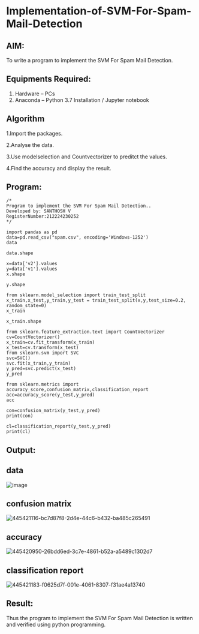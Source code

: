 # Implementation-of-SVM-For-Spam-Mail-Detection

## AIM:
To write a program to implement the SVM For Spam Mail Detection.

## Equipments Required:
1. Hardware – PCs
2. Anaconda – Python 3.7 Installation / Jupyter notebook

## Algorithm
1.Import the packages.

2.Analyse the data.

3.Use modelselection and Countvectorizer to preditct the values.

4.Find the accuracy and display the result.
## Program:
```
/*
Program to implement the SVM For Spam Mail Detection..
Developed by: SANTHOSH V
RegisterNumber:212224230252 
*/

import pandas as pd
data=pd.read_csv("spam.csv", encoding='Windows-1252')
data

data.shape

x=data['v2'].values
y=data['v1'].values
x.shape

y.shape

from sklearn.model_selection import train_test_split
x_train,x_test,y_train,y_test = train_test_split(x,y,test_size=0.2, random_state=0)
x_train

x_train.shape

from sklearn.feature_extraction.text import CountVectorizer
cv=CountVectorizer()
x_train=cv.fit_transform(x_train)
x_test=cv.transform(x_test)
from sklearn.svm import SVC
svc=SVC()
svc.fit(x_train,y_train)
y_pred=svc.predict(x_test)
y_pred

from sklearn.metrics import accuracy_score,confusion_matrix,classification_report
acc=accuracy_score(y_test,y_pred)
acc

con=confusion_matrix(y_test,y_pred)
print(con)

cl=classification_report(y_test,y_pred)
print(cl)
```

## Output:
## data
![image](https://github.com/user-attachments/assets/33c17bad-6e14-4095-83a7-6bc3a312954a)

## confusion matrix
![445421116-bc7d87f8-2d4e-44c6-b432-ba485c265491](https://github.com/user-attachments/assets/efc87242-c3f1-48f4-8240-edc5a3c38802)
## accuracy
![445420950-26bdd6ed-3c7e-4861-b52a-a5489c1302d7](https://github.com/user-attachments/assets/d1b52a4e-add4-4533-b2ec-914450655b75)

## classification report
![445421183-f0625d7f-001e-4061-8307-f31ae4a13740](https://github.com/user-attachments/assets/7411653b-9ca9-4ebf-9ba6-ec3f126c97bd)


## Result:
Thus the program to implement the SVM For Spam Mail Detection is written and verified using python programming.
